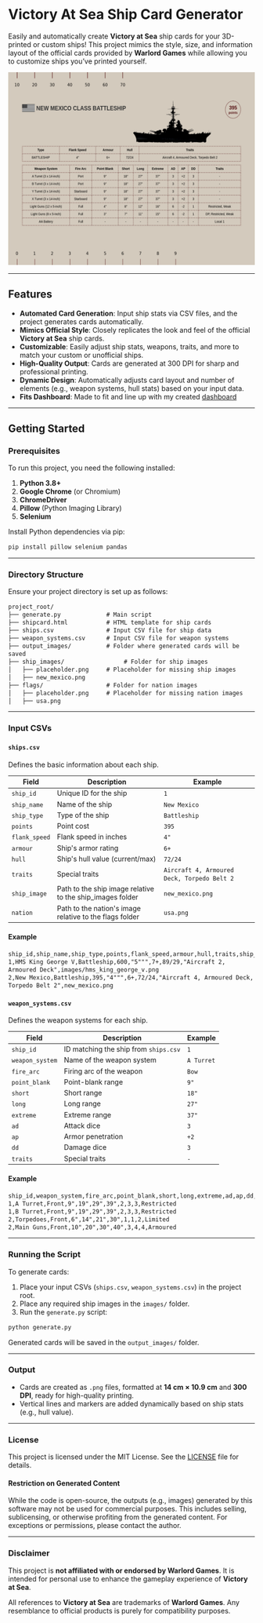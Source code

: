 # Victory At Sea Ship Card Generator

Easily and automatically create **Victory at Sea** ship cards for your 3D-printed or custom ships! This project mimics the style, size, and information layout of the official cards provided by **Warlord Games** while allowing you to customize ships you’ve printed yourself.

![Project Demo Screenshot](./output_images/New_Mexico.png) <!-- Replace with an actual screenshot -->

---

## Features

- **Automated Card Generation**: Input ship stats via CSV files, and the project generates cards automatically.
- **Mimics Official Style**: Closely replicates the look and feel of the official **Victory at Sea** ship cards.
- **Customizable**: Easily adjust ship stats, weapons, traits, and more to match your custom or unofficial ships.
- **High-Quality Output**: Cards are generated at 300 DPI for sharp and professional printing.
- **Dynamic Design**: Automatically adjusts card layout and number of elements (e.g., weapon systems, hull stats) based on your input data.
- **Fits Dashboard**: Made to fit and line up with my created [dashboard](https://cults3d.com/en/creations/victory-at-sea-dashboard-accessories)

---

## Getting Started

### Prerequisites

To run this project, you need the following installed:

1. **Python 3.8+**
2. **Google Chrome** (or Chromium)
3. **ChromeDriver**
4. **Pillow** (Python Imaging Library)
5. **Selenium**

Install Python dependencies via pip:

```bash
pip install pillow selenium pandas
```

---

### Directory Structure

Ensure your project directory is set up as follows:

```
project_root/
├── generate.py             # Main script
├── shipcard.html           # HTML template for ship cards
├── ships.csv               # Input CSV file for ship data
├── weapon_systems.csv      # Input CSV file for weapon systems
├── output_images/          # Folder where generated cards will be saved
├── ship_images/                 # Folder for ship images
│   ├── placeholder.png     # Placeholder for missing ship images
│   ├── new_mexico.png
├── flags/                  # Folder for nation images
│   ├── placeholder.png     # Placeholder for missing nation images
│   ├── usa.png
```

---

### Input CSVs

#### `ships.csv`

Defines the basic information about each ship.


| Field          | Description                                        | Example                   |
|----------------|----------------------------------------------------|---------------------------|
| `ship_id`      | Unique ID for the ship                             | `1`                       |
| `ship_name`    | Name of the ship                                   | `New Mexico`       |
| `ship_type`    | Type of the ship                                   | `Battleship`              |
| `points`       | Point cost                                         | `395`                     |
| `flank_speed`  | Flank speed in inches                              | `4"`                      |
| `armour`       | Ship's armor rating                                | `6+`                      |
| `hull`         | Ship's hull value (current/max)                    | `72/24`                   |
| `traits`       | Special traits                                     | `Aircraft 4, Armoured Deck, Torpedo Belt 2` |
| `ship_image`   | Path to the ship image relative to the ship_images folder | `new_mexico.png` |
| `nation`       | Path to the nation's image relative to the flags folder | `usa.png`

#### Example

```
ship_id,ship_name,ship_type,points,flank_speed,armour,hull,traits,ship_image
1,HMS King George V,Battleship,600,"5""",7+,89/29,"Aircraft 2, Armoured Deck",images/hms_king_george_v.png
2,New Mexico,Battleship,395,"4""",6+,72/24,"Aircraft 4, Armoured Deck, Torpedo Belt 2",new_mexico.png
```

#### `weapon_systems.csv`

Defines the weapon systems for each ship.


| Field           | Description                                      | Example       |
|-----------------|--------------------------------------------------|---------------|
| `ship_id`       | ID matching the ship from `ships.csv`            | `1`           |
| `weapon_system` | Name of the weapon system                        | `A Turret`    |
| `fire_arc`      | Firing arc of the weapon                         | `Bow`       |
| `point_blank`   | Point-blank range                                | `9"`          |
| `short`         | Short range                                      | `18"`         |
| `long`          | Long range                                       | `27"`         |
| `extreme`       | Extreme range                                    | `37"`         |
| `ad`            | Attack dice                                      | `3`           |
| `ap`            | Armor penetration                                | `+2`           |
| `dd`            | Damage dice                                      | `3`           |
| `traits`        | Special traits                                   | `-`  |


#### Example

```
ship_id,weapon_system,fire_arc,point_blank,short,long,extreme,ad,ap,dd,traits
1,A Turret,Front,9",19",29",39",2,3,3,Restricted
1,B Turret,Front,9",19",29",39",2,3,3,Restricted
2,Torpedoes,Front,6",14",21",30",1,1,2,Limited
2,Main Guns,Front,10",20",30",40",3,4,4,Armoured
```

---

### Running the Script

To generate cards:

1. Place your input CSVs (`ships.csv`, `weapon_systems.csv`) in the project root.
2. Place any required ship images in the `images/` folder.
3. Run the `generate.py` script:

```bash
python generate.py
```

Generated cards will be saved in the `output_images/` folder.

---

### Output

- Cards are created as `.png` files, formatted at **14 cm × 10.9 cm** and **300 DPI**, ready for high-quality printing.
- Vertical lines and markers are added dynamically based on ship stats (e.g., hull value).

---

### License

This project is licensed under the MIT License. See the [LICENSE](./LICENSE) file for details.

#### Restriction on Generated Content

While the code is open-source, the outputs (e.g., images) generated by this software may not be used for commercial purposes. This includes selling, sublicensing, or otherwise profiting from the generated content. For exceptions or permissions, please contact the author.

---

### Disclaimer

This project is **not affiliated with or endorsed by Warlord Games**. It is intended for personal use to enhance the gameplay experience of **Victory at Sea**.

All references to **Victory at Sea** are trademarks of **Warlord Games**. Any resemblance to official products is purely for compatibility purposes.
